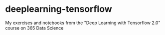 # deeplearning-tensorflow
My exercises and notebooks from the "Deep Learning with Tensorflow 2.0" course on 365 Data Science

